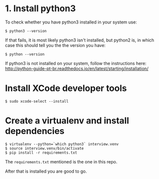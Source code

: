 # 1. Install python3

To check whether you have python3 installed in your system use:

```
$ python3 --version
```

If that fails, it is most likely python3 isn't installed, but python2 is, in which case this should tell you the the
version you have:

```
$ python --version
```

If python3 is not installed on your system, follow the instructions here:
http://python-guide-pt-br.readthedocs.io/en/latest/starting/installation/

# Install XCode developer tools

```
$ sudo xcode-select --install
```

# Create a virtualenv and install dependencies

```
$ virtualenv --python=`which python3` interview.venv
$ source interview.venv/bin/activate
$ pip install -r requirements.txt
```
The `requirements.txt` mentioned is the one in this repo.

After that is installed you are good to go.
